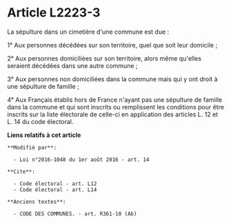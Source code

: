 # Article L2223-3

La sépulture dans un cimetière d'une commune est due :

1° Aux personnes décédées sur son territoire, quel que soit leur domicile ;

2° Aux personnes domiciliées sur son territoire, alors même qu'elles seraient décédées dans une autre commune ;

3° Aux personnes non domiciliées dans la commune mais qui y ont droit à une sépulture de famille ;

4° Aux Français établis hors de France n'ayant pas une sépulture de famille dans la commune et qui sont inscrits ou
remplissent les conditions pour être inscrits sur la liste électorale de celle-ci en application des articles 
L. 12
et 
L. 14
du code électoral.

**Liens relatifs à cet article**

	**Modifié par**:

	  - Loi n°2016-1048 du 1er août 2016 - art. 14

	**Cite**:

	  - Code électoral - art. L12
	  - Code électoral - art. L14

	**Anciens textes**:

	  - CODE DES COMMUNES. - art. R361-10 (Ab)
